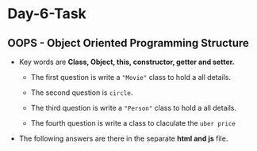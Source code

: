 # Day-6-Task

## OOPS - Object Oriented Programming Structure

+ Key words are **Class, Object, this, constructor, getter and setter.**
    
    + The first question is write a `"Movie"` class to hold a all details.

    + The second question is `circle`.

    +  The third question is write a `"Person"` class to hold a all details.
  
    +  The fourth question is write a class to claculate the `uber price`

+ The following answers are there in the separate **html and js** file.